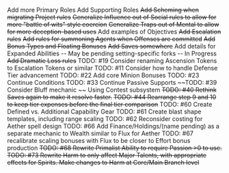 Add more Primary Roles
Add Supporting Roles
~~Add Scheming when migrating Project rules~~
~~Generalize Influence out of Social rules to allow for more "battle of wits" style coercion~~
~~Generalize Traps out of Mental to allow for more deception-based uses~~
Add examples of Objectives
~~Add Escalation rules~~
~~Add rules for summoning Agents when Offenses are committed~~
~~Add Bonus Types and Floating Bonuses~~
~~Add Saves somewhere~~
Add details for Expanded Abilities -- May be pending setting-specific forks -- In Progress
~~Add Dramatic Loss rules~~
TODO: #19 Consider renaming Ascension Tokens to Escalation Tokens or similar
TODO: #11 Consider how to handle Defense Tier advancement
TODO: #22 Add core Minion Bonuses
TODO: #23 Continue Conditions
TODO: #33 Continue Passive Supports
~~TODO: #39 Consider Bluff mechanic ~~ Using Contest subsystem
~~TODO: #40 Rethink Saves again to make it resolve faster.~~
~~TODO: #44 Rearrange step 9 and 10 to keep tier expenses before the final tier comparison~~
TODO: #60 Create Defined vs. Additional Capability Gear
TODO: #61 Create blast shape templates, including range scaling
TODO: #62 Reconsider costing for Aether spell design
TODO: #66 Add Finance/Holdings/(name pending) as a separate mechanic to Wealth similar to Flux for Aether
TODO: #67 recalibrate scaling bonuses with Flux to be closer to Effort bonus production
~~TODO: #68 Rewrite Primalist Ability to require Passion >0 to use.~~
~~TODO: #73 Rewrite Harm to only affect Major Talents, with appropriate effects for Spirits. Make changes to Harm at Core/Main Branch level~~